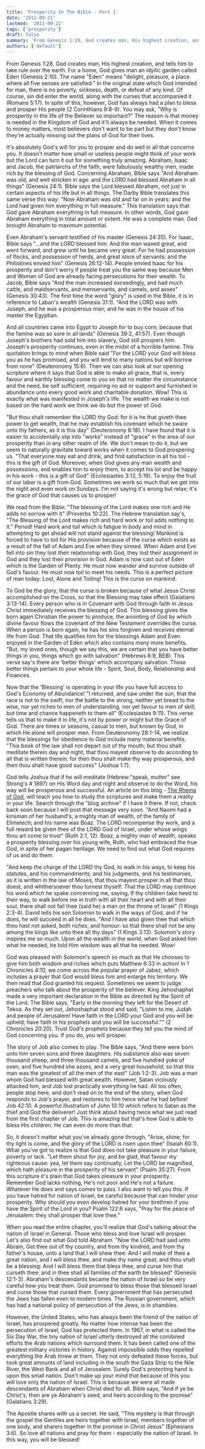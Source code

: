 ```yaml
---
title: 'Prosperity In The Bible - Part 1'
date: '2011-09-21'
lastmod: '2011-09-22'
tags: ['prosperity']
draft: false
summary: 'From Genesis 1:28, God creates man, His highest creation, and tells him to take rule over the earth. For a home, God gives man an idyllic garden called Eden (Genesis 2:10). The name "Eden" means "delight, pleasure, a place where all five senses are satisfied."'
authors: ['default']
---
```


From Genesis 1:28, God creates man, His highest creation, and tells him to take rule over the earth. For a home, God gives man an idyllic garden called Eden (Genesis 2:10). The name "Eden" means "delight, pleasure, a place where all five senses are satisfied." In the original state which God intended for man, there is no poverty, sickness, death, or defeat of any kind. Of course, sin did enter the world, along with the curses that accompanied it (Romans 5:17). In spite of this, however, God has always had a plan to bless and prosper His people (2 Corinthians 9:8-9). You may ask, "Why is prosperity in the life of the Believer so important?" The reason is that money is needed in the Kingdom of God and it'll always be needed. When it comes to money matters, most believers don't want to be part but they don't know they're actually missing out the plans of God for their lives.

It's absolutely God's will for you to prosper and do well in all that concerns you. It doesn't matter how small or useless people might think of your work but the Lord can turn it out for something truly amazing. Abraham, Isaac and Jacob, the patriarchs of the faith, were fabulously wealthy men, made rich by the blessing of God. Concerning Abraham, Bible says "And Abraham was old, and well stricken in age: and the LORD had blessed Abraham in all things" (Genesis 24:1). Bible says the Lord blessed Abraham, not just in certain aspects of his life but in all things. The Darby Bible translates this same verse this way: "Now Abraham was old and far on in years: and the Lord had given him everything in full measure." This translation says that God gave Abraham everything in full measure. In other words, God gave Abraham everything in total amount or extent. He was a complete man. God brought Abraham to maximum potential.

Even Abraham's servant testified of his master (Genesis 24:35). For Isaac, Bible says "...and the LORD blessed him. And the man waxed great, and went forward, and grew until he became very great: For he had possession of flocks, and possession of herds, and great store of servants: and the Philistines envied him" (Genesis 26:12-14). People envied Isaac for his prosperity and don't worry if people treat you the same way because Men and Women of God are already facing persecutions for their wealth. To Jacob, Bible says "And the man increased exceedingly, and had much cattle, and maidservants, and menservants, and camels, and asses" (Genesis 30:43). The first time the word "glory" is used in the Bible, it is in reference to Laban's wealth (Genesis 31:1). "And the LORD was with Joseph, and he was a prosperous man; and he was in the house of his master the Egyptian.

And all countries came into Egypt to Joseph for to buy corn; because that the famine was so sore in all lands" (Genesis 39:2, 41:57). Even though Joseph's brothers had sold him into slavery, God still prospers him. Joseph's prosperity continues, even in the midst of a horrible famine. This quotation brings to mind when Bible said "For the LORD your God will bless you as he has promised, and you will lend to many nations but will borrow from none" (Deuteronomy 15:6). Then we can also look at our opening scripture where it says that God is able to make all grace, that is, every favour and earthly blessing come to you so that no matter the circumstance and the need, be self sufficient, requiring no aid or support and furnished in abundance unto every good work and charitable donation. Wow! This is exactly what was manifested in Joseph's life. The wealth we make is not based on the hard work we think we do but the power of God.

"But thou shalt remember the LORD thy God: for it is he that giveth thee power to get wealth, that he may establish his covenant which he sware unto thy fathers, as it is this day" (Deuteronomy 8:18). I have found that it is easier to accidentally slip into "works" instead of "grace" in the area of our prosperity than in any other realm of life. We don't mean to do it, but we seem to naturally gravitate toward works when it comes to God prospering us. "That everyone may eat and drink, and find satisfaction in all his toil - this is the gift of God. Moreover, when God gives any man wealth and possessions, and enables him to enjoy them, to accept his lot and be happy in his work - this is a gift of God" (Ecclesiastes 3:13, 5:19). To enjoy the fruit of our labor is a gift from God. Sometimes we work so much that we get into the night and even work on Sundays. I'm not saying it's wrong but relax; it's the grace of God that causes us to prosper!

We read from the Bible: "The blessing of the Lord makes one rich and He adds no sorrow with it" (Proverbs 10:22). The Hebrew translation say's, "The Blessing of the Lord makes rich and hard work or toil adds nothing to it." Period! Hard work and toil which is fatigue in body and mind in attempting to get ahead will not stand against the blessing! Mankind is forced to have to toil for His provision because of the curse which exists as a result of the fall of Adam and Eve when they sinned. When Adam and Eve fell into sin they lost their relationship with God, they lost their assignment in God and they lost their provision in God. Adam is now cast out of Eden which is the Garden of Plenty. He must now wander and survive outside of God's favour. He must now toil to meet his needs. This is a perfect picture of man today: Lost, Alone and Toiling! This is the curse on mankind.

To God be the glory, that the curse is broken because of what Jesus Christ accomplished on the Cross, so that the Blessing may take effect (Galatians 3:13-14). Every person who is in Covenant with God through faith in Jesus Christ immediately receives the blessing of God. This blessing gives the born again Christian the power to produce, the anointing of God by which divine favour flows the covenant of the New Testament overrides the curse. When a person is born again, he has his sins forgiven and receives eternal life from God. That life qualifies him for the blessings Adam and Even enjoyed in the Garden of Eden which also contains many more benefits. "But, my loved ones, though we say this, we are certain that you have better things in you, things which go with salvation" (Hebrews 6:9, BEB). This verse say's there are 'better things' which accompany salvation. Those better things pertain to your whole life - Spirit, Soul, Body, Relationship and Finances.

Now that the 'Blessing' is operating in your life you have full access to God's Economy of Abundance! "I returned, and saw under the sun, that the race is not to the swift, nor the battle to the strong, neither yet bread to the wise, nor yet riches to men of understanding, nor yet favour to men of skill; but time and chance happeneth to them all" (Ecclesiastes 9:11). This verse tells us that to make it in life, it's not by power or might but the Grace of God. There are times or seasons, casual to men, but known by God, in which He alone will prosper men. From Deuteronomy 28:1-14, we realize that the blessings for obedience to God include many material benefits. "This book of the law shall not depart out of thy mouth; but thou shalt meditate therein day and night, that thou mayest observe to do according to all that is written therein: for then thou shalt make thy way prosperous, and then thou shalt have good success" (Joshua 1:7).

God tells Joshua that if he will meditate (Hebrew:"speak, mutter" see Strong's # 1897) on His Word day and night and observe to do the Word, his way will be prosperous and successful. An article on this blog - [The Rhema of God](the-rhema-of-god-part-1), will teach you how to study the scriptures and make them a reality in your life. Search through the "blog archive" if I have it there. If not, check back soon because I will post that message very soon. "And Naomi had a kinsman of her husband's, a mighty man of wealth, of the family of Elimelech; and his name was Boaz. The LORD recompense thy work, and a full reward be given thee of the LORD God of Israel, under whose wings thou art come to trust" (Ruth 2:1, 12). Boaz, a mighty man of wealth, speaks a prosperity blessing over his young wife, Ruth, who had embraced the true God, in spite of her pagan heritage. We need to find out what God requires of us and do them.

"And keep the charge of the LORD thy God, to walk in his ways, to keep his statutes, and his commandments, and his judgments, and his testimonies, as it is written in the law of Moses, that thou mayest prosper in all that thou doest, and whithersoever thou turnest thyself: That the LORD may continue his word which he spake concerning me, saying, If thy children take heed to their way, to walk before me in truth with all their heart and with all their soul, there shall not fail thee (said he) a man on the throne of Israel" (1 Kings 2:3-4). David tells his son Solomon to walk in the ways of God, and if he does, he will succeed in all he does. "And I have also given thee that which thou hast not asked, both riches, and honour: so that there shall not be any among the kings like unto thee all thy days" (1 Kings 3:13). Solomon's story inspires me so much. Upon all the wealth in the world, when God asked him what he needed, he told Him wisdom was all that he needed. Wow!

God was pleased with Solomon's speech so much as that He chooses to give him both wisdom and riches which puts Matthew 6:33 in action! In 1 Chronicles 4:10, we come across the popular prayer of Jabez, which includes a prayer that God would bless him and enlarge his territory. We then read that God granted his request. Sometimes we seem to judge preachers who talk about the prosperity of the believer. King Jehoshaphat made a very important declaration in the Bible as directed by the Spirit of the Lord. The Bible says, "Early in the morning they left for the Desert of Tekoa. As they set out, Jehoshaphat stood and said, "Listen to me, Judah and people of Jerusalem! Have faith in the LORD your God and you will be upheld; have faith in his prophets and you will be successful."" (2 Chronicles 20:20). Trust God's prophets because they tell you the mind of God concerning you. If you do, you will prosper.

The story of Job also comes to play. The Bible says, "And there were born unto him seven sons and three daughters. His substance also was seven thousand sheep, and three thousand camels, and five hundred yoke of oxen, and five hundred she asses, and a very great household; so that this man was the greatest of all the men of the east" (Job 1:2-3). Job was a man whom God had blessed with great wealth. However, Satan viciously attacked him, and Job lost practically everything he had. All too often, people stop here, and don't read on to the end of the story, when God responds to Job's prayer, and restores to him twice what he had before! Job 42:10. A powerful illustration of John 10:10 which refers to Satan as the thief and God the deliverer! Just think about having twice what we just read from the first chapter of Job. This is amazing but that's how God is able to bless His children. He can even do more than that.

So, it doesn't matter what you've already gone through, "Arise, shine; for thy light is come, and the glory of the LORD is risen upon thee" (Isaiah 60:1). What you've got to realize is that God does not take pleasure in your failure, poverty or lack. "Let them shout for joy, and be glad, that favour my righteous cause: yea, let them say continually, Let the LORD be magnified, which hath pleasure in the prosperity of his servant" (Psalm 35:27). From this scripture it's plain that God takes pleasure in your prosperity. Remember God lacks nothing, He's not poor and He's not a failure. Whatever He does and says comes to pass. I also want to tell you this. If you have hatred for nation of Israel, be careful because that can hinder your prosperity. Why should you even develop hatred for your brethren if you have the Spirit of the Lord in you? Psalm 122:6 says, "Pray for the peace of Jerusalem: they shall prosper that love thee."

When you read the entire chapter, you'll realize that God's talking about the nation of Israel in General. Those who bless and love Israel will prosper. Let's also find out what God told Abraham. "Now the LORD had said unto Abram, Get thee out of thy country, and from thy kindred, and from thy father's house, unto a land that I will shew thee: And I will make of thee a great nation, and I will bless thee, and make thy name great; and thou shalt be a blessing: And I will bless them that bless thee, and curse him that curseth thee: and in thee shall all families of the earth be blessed" (Genesis 12:1-3). Abraham's descendants became the nation of Israel so be very careful how you treat them. God promised to bless those that blessed Israel and curse those that cursed them. Every government that has persecuted the Jews has fallen even to modern times. The Russian government, which has had a national policy of persecution of the Jews, is in shambles.

However, the United States, who has always been the friend of the nation of Israel, has prospered greatly. No matter how intense has been the persecution of Israel, God has protected them. In 1967, in what is called the Six Day War, the tiny nation of Israel utterly destroyed all the combined efforts the Arab nations which surround them. It has been called one of the greatest military victories in history. Against impossible odds they repelled everything the Arab threw at them. They not only defeated these forces, but took great amounts of land including in the south the Gaza Strip to the Nile River, the West Bank and all of Jerusalem. Surely God's protecting hand is upon this small nation. Don't make up your mind that because of this you will love only the nation of Israel. This is because we were all made descendants of Abraham when Christ died for all. Bible says, "And if ye be Christ's, then are ye Abraham's seed, and heirs according to the promise" (Galatians 3:29).

The Apostle shares with us a secret. He said, "This mystery is that through the gospel the Gentiles are heirs together with Israel, members together of one body, and sharers together in the promise in Christ Jesus" (Ephesians 3:6). So love all nations and pray for them - especially the nation of Israel. In this way, you will be blessed!
